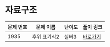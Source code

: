 # 자료구조

문제 번호 | 문제 이름 | 난이도 | 풀이 링크
---|---|---|---
1935 | 후위 표기식2 | 실버3 | [바로가기](https://github.com/ap3334/baekjoon/blob/main/%EC%9E%90%EB%A3%8C%EA%B5%AC%EC%A1%B0/1935.cpp)
